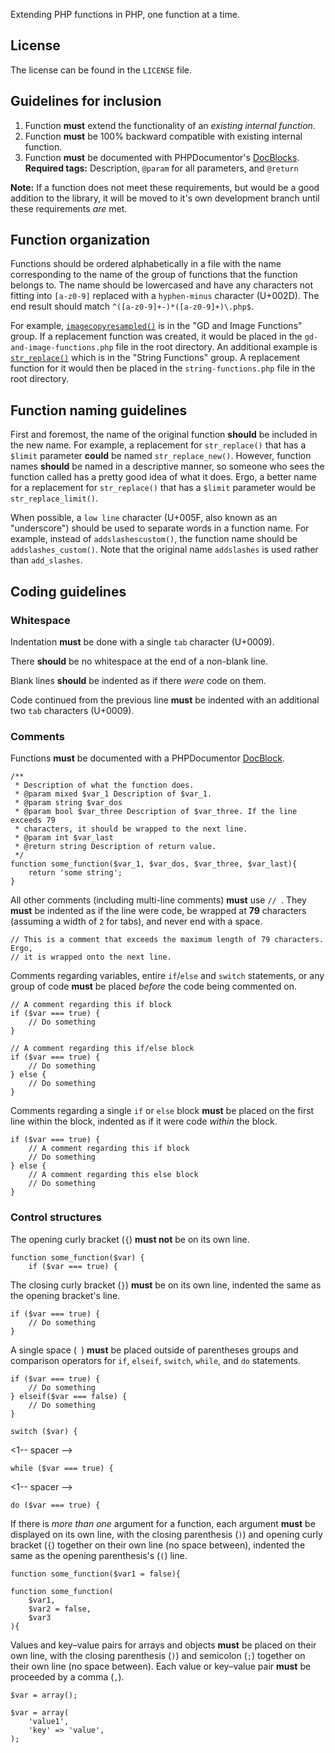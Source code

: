 Extending PHP functions in PHP, one function at a time.

## License

The license can be found in the `LICENSE` file.

## Guidelines for inclusion

1. Function **must** extend the functionality of an *existing internal function*.
2. Function **must** be 100% backward compatible with existing internal function.
3. Function **must** be documented with PHPDocumentor's [DocBlocks](http://www.phpdoc.org/docs/latest/for-users/anatomy-of-a-docblock.html).  
  **Required tags:** Description, `@param` for all parameters, and `@return`

**Note:** If a function does not meet these requirements, but would be a good addition to the library, it will be moved to it's own development branch until these requirements *are* met.

## Function organization

Functions should be ordered alphabetically in a file with the name corresponding to the name of the group of functions that the function belongs to. The name should be lowercased and have any characters not fitting into `[a-z0-9]` replaced with a `hyphen-minus` character (U+002D). The end result should match `^([a-z0-9]+-)*([a-z0-9]+)\.php$`.

For example, [`imagecopyresampled()`](http://php.net/manual/en/function.imagecopyresampled.php) is in the "GD and Image Functions" group. If a replacement function was created, it would be placed in the `gd-and-image-functions.php` file in the root directory. An additional example is [`str_replace()`](http://php.net/manual/en/function.str-replace.php) which is in the "String Functions" group. A replacement function for it would then be placed in the `string-functions.php` file in the root directory.

## Function naming guidelines

First and foremost, the name of the original function **should** be included in the new name. For example, a replacement for `str_replace()` that has a `$limit` parameter **could** be named `str_replace_new()`. However, function names **should** be named in a descriptive manner, so someone who sees the function called has a pretty good idea of what it does. Ergo, a better name for a replacement for `str_replace()` that has a `$limit` parameter would be `str_replace_limit()`.

When possible, a `low line` character (U+005F, also known as an "underscore") should be used to separate words in a function name. For example, instead of `addslashescustom()`, the function name should be `addslashes_custom()`. Note that the original name `addslashes` is used rather than `add_slashes`.

## Coding guidelines

### Whitespace

Indentation **must** be done with a single `tab` character (U+0009).

There **should** be no whitespace at the end of a non-blank line.

Blank lines **should** be indented as if there *were* code on them.

Code continued from the previous line **must** be indented with an additional two `tab` characters (U+0009).

### Comments

Functions **must** be documented with a PHPDocumentor [DocBlock](http://www.phpdoc.org/docs/latest/for-users/anatomy-of-a-docblock.html).

	/**
	 * Description of what the function does.
	 * @param mixed $var_1 Description of $var_1.
	 * @param string $var_dos
	 * @param bool $var_three Description of $var_three. If the line exceeds 79
	 * characters, it should be wrapped to the next line.
	 * @param int $var_last
	 * @return string Description of return value.
	 */
	function some_function($var_1, $var_dos, $var_three, $var_last){
		return 'some string';
	}

All other comments (including multi-line comments) **must** use `// `. They **must** be indented as if the line were code, be wrapped at **79** characters (assuming a width of `2` for tabs), and never end with a space.

	// This is a comment that exceeds the maximum length of 79 characters. Ergo,
	// it is wrapped onto the next line.

Comments regarding variables, entire `if`/`else` and `switch` statements, or any group of code **must** be placed *before* the code being commented on.

	// A comment regarding this if block
	if ($var === true) {
		// Do something
	}

<!-- spacer -->

	// A comment regarding this if/else block
	if ($var === true) {
		// Do something
	} else {
		// Do something
	}

Comments regarding a single `if` or `else` block **must** be placed on the first line within the block, indented as if it were code *within* the block.

	if ($var === true) {
		// A comment regarding this if block
		// Do something
	} else {
		// A comment regarding this else block
		// Do something
	}

### Control structures

The opening curly bracket (`{`) **must not** be on its own line.

	function some_function($var) {
		if ($var === true) {

The closing curly bracket (`}`) **must** be on its own line, indented the same as the opening bracket's line.

	if ($var === true) {
		// Do something
	}

A single space (` `) **must** be placed outside of parentheses groups and comparison operators for `if`, `elseif`, `switch`, `while`, and `do` statements.

	if ($var === true) {
		// Do something
	} elseif($var === false) {
		// Do something
	}

<!-- spacer -->

	switch ($var) {

<1-- spacer -->

	while ($var === true) {

<1-- spacer -->

	do ($var === true) {

If there is *more than one* argument for a function, each argument **must** be displayed on its own line, with the closing parenthesis (`)`) and opening curly bracket (`{`) together on their own line (no space between), indented the same as the opening parenthesis's (`(`) line.

	function some_function($var1 = false){

<!-- spacer -->

	function some_function(
		$var1,
		$var2 = false,
		$var3
	){

Values and key–value pairs for arrays and objects **must** be placed on their own line, with the closing parenthesis (`)`) and semicolon (`;`) together on their own line (no space between). Each value or key–value pair **must** be proceeded by a comma (`,`).

	$var = array();

<!-- spacer -->

	$var = array(
		'value1',
		'key' => 'value',
	);
